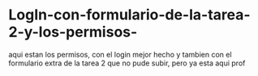 # LogIn-con-formulario-de-la-tarea-2-y-los-permisos-
aqui estan los permisos, con el login mejor hecho y tambien con el formulario extra de la tarea 2 que no pude subir, pero ya esta aqui prof
